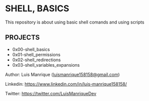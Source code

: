 # SHELL, BASICS
This repository is about using basic shell comands and using scripts
## PROJECTS
- 0x00-shell_basics
- 0x01-shell_permissions
- 0x02-shell_redirections
- 0x03-shell_variables_expansions

Author: Luis Manrique (luismanrique158158@gmail.com)

Linkedin: https://www.linkedin.com/in/luis-manrique158158/

Twitter: https://twitter.com/LuisManriqueDev

